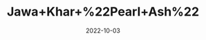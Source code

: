 ---
title: 'Jawa+Khar+%22Pearl+Ash%22'
date: '2022-10-03' 
metatag: '' 
inventory: '0' 
draft: false 
# meta description 
shortDescripton: 'It+helps+in+relieving+Colic%2cconstipation%2cGout%2cHyperacidity+and+Indigestion.'
description: 'Stone'
longdescription: ''
featured: True
# product Price
price: '40.0'
# Product Short Description
shortDescription: 'It+helps+in+relieving+Colic%2cconstipation%2cGout%2cHyperacidity+and+Indigestion.'
productID: '15837423-A02A-ED11-9968-005056B3A416'
type: 'products'
category: 'Stone' 
thumnailproduct: 'https://eraconnect.blob.core.windows.net/product-images/aminsaddiquidawakhana/15837423-A02A-ED11-9968-005056B3A416.webp' 
images:
  - image: 'https://eraconnect.blob.core.windows.net/product-images/aminsaddiquidawakhana/15837423-A02A-ED11-9968-005056B3A416.webp'  
Variants:
---